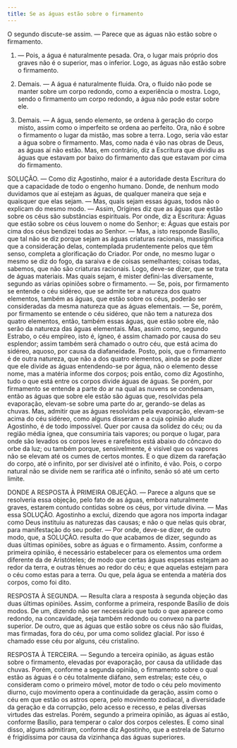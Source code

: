 ```yaml
---
title: Se as águas estão sobre o firmamento
---
```


O segundo discute-se assim. — Parece que as águas não estão sobre o firmamento.  

1. — Pois, a água é naturalmente pesada. Ora, o lugar mais próprio dos graves não é o superior, mas o inferior. Logo, as águas não estão sobre o firmamento. 

2. Demais. — A água é naturalmente fluida. Ora, o fluido não pode se manter sobre um corpo redondo, como a experiência o mostra. Logo, sendo o firmamento um corpo redondo, a água não pode estar sobre ele.  

3. Demais. — A água, sendo elemento, se ordena à geração do corpo misto, assim como o imperfeito se ordena ao perfeito. Ora, não é sobre o firmamento o lugar da mistão, mas sobre a terra. Logo, seria vão estar a água sobre o firmamento. Mas, como nada é vão nas obras de Deus, as águas aí não estão.  Mas, em contrário, diz a Escritura que dividiu as águas que estavam por baixo do firmamento das que estavam por cima do firmamento.  

SOLUÇÃO. — Como diz Agostinho, maior é a autoridade desta Escritura do que a capacidade de todo o engenho humano. Donde, de nenhum modo duvidamos que aí estejam as águas, de qualquer maneira que seja e quaisquer que elas sejam. — Mas, quais sejam essas águas, todos não o explicam do mesmo modo. — Assim, Orígines diz que as águas que estão sobre os céus são substâncias espirituais. Por onde, diz a Escritura: Águas que estão sobre os céus louvem o nome do Senhor; e: Águas que estais por cima dos céus bendizei todas ao Senhor. — Mas, a isto responde Basílio, que tal não se diz porque sejam as águas criaturas racionais, massignifica que a consideração delas, contemplada prudentemente pelos que têm senso, completa a glorificação do Criador. Por onde, no mesmo lugar o mesmo se diz do fogo, da saraiva e de coisas semelhantes; coisas todas, sabemos, que não são criaturas racionais.  Logo, deve-se dizer, que se trata de águas materiais. Mas quais sejam, é mister defini-las diversamente, segundo as várias opiniões sobre o firmamento. — Se, pois, por firmamento se entende o céu sidéreo, que se admite ter a natureza dos quatro elementos, também as águas, que estão sobre os céus, poderão ser consideradas da mesma natureza que as águas elementais. — Se, porém, por firmamento se entende o céu sidéreo, que não tem a natureza dos quatro elementos, então, também essas águas, que estão sobre ele, não serão da natureza das águas elementais.  Mas, assim como, segundo Estrabo, o céu empíreo, isto é, ígneo, é assim chamado por causa do seu esplendor; assim também será chamado o outro céu, que está acima do sidéreo, aquoso, por causa da diafaneidade.  Posto, pois, que o firmamento é de outra natureza, que não a dos quatro elementos, ainda se pode dizer que ele divide as águas entendendo-se por água, não o elemento desse nome, mas a matéria informe dos corpos; pois então, como diz Agostinho, tudo o que está entre os corpos divide águas de águas.  Se porém, por firmamento se entende a parte do ar na qual as nuvens se condensam, então as águas que sobre ele estão são águas que, resolvidas pela evaporação, elevam-se sobre uma parte do ar, gerando-se delas as chuvas. Mas, admitir que as águas resolvidas pela evaporação, elevam-se acima do céu sidéreo, como alguns disseram e a cuja opinião alude Agostinho, é de todo impossível. Quer por causa da solidez do céu; ou da região média ígnea, que consumiria tais vapores; ou porque o lugar, para onde são levados os corpos leves e rarefeitos está abaixo do côncavo do orbe da luz; ou também porque, sensivelmente, é visível que os vapores não se elevam até os cumes de certos montes. E o que dizem da rarefação do corpo, até o infinito, por ser divisível até o infinito, é vão. Pois, o corpo natural não se divide nem se rarifica até o infinito, senão só até um certo limite.  

DONDE A RESPOSTA À PRIMEIRA OBJEÇÃO. — Parece a alguns que se resolveria essa objeção, pelo fato de as águas, embora naturalmente graves, estarem contudo contidas sobre os céus, por virtude divina. — Mas essa SOLUÇÃO. Agostinho a exclui, dizendo que agora nos importa indagar como Deus instituiu as naturezas das causas; e não o que nelas quis obrar, para manifestação do seu poder. — Por onde, deve-se dizer, de outro modo, que, a SOLUÇÃO. resulta do que acabamos de dizer, segundo as duas últimas opiniões, sobre as águas e o firmamento. Assim, conforme a primeira opinião, é necessário estabelecer para os elementos uma ordem diferente da de Aristóteles; de modo que certas águas espessas estejam ao redor da terra, e outras tênues ao redor do céu; e que aquelas estejam para o céu como estas para a terra. Ou que, pela água se entenda a matéria dos corpos, como foi dito.  

RESPOSTA À SEGUNDA. — Resulta clara a resposta à segunda objeção das duas últimas opiniões. Assim, conforme a primeira, responde Basílio de dois modos. De um, dizendo não ser necessário que tudo o que aparece como redondo, na concavidade, seja também redondo ou convexo na parte superior. De outro, que as águas que estão sobre os céus não são fluidas, mas firmadas, fora do céu, por uma como solidez glacial. Por isso é chamado esse céu por alguns, céu cristalino.  

RESPOSTA À TERCEIRA. — Segundo a terceira opinião, as águas estão sobre o firmamento, elevadas por evaporação, por causa da utilidade das chuvas. Porém, conforme a segunda opinião, o firmamento sobre o qual estão as águas é o céu totalmente diáfano, sem estrelas; este céu, o consideram como o primeiro móvel, motor de todo o céu pelo movimento diurno, cujo movimento opera a continuidade da geração, assim como o céu em que estão os astros opera, pelo movimento zodiacal, a diversidade da geração e da corrupção, pelo acesso e recesso, e pelas diversas virtudes das estrelas. Porém, segundo a primeira opinião, as águas aí estão, conforme Basílio, para temperar o calor dos corpos celestes. E como sinal disso, alguns admitiram, conforme diz Agostinho, que a estrela de Saturno é frigidíssima por causa da vizinhança das águas superiores.
